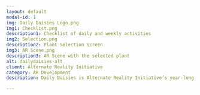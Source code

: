 ```yaml
---
layout: default
modal-id: 1
img: Daily Daisies Logo.png
img1: Checklist.png
description1: Checklist of daily and weekly activities
img2: Selection.png
description2: Plant Selection Screen
img3: AR Scene.png
description3: AR Scene with the selected plant
alt: dailydaisies-alt
client: Alternate Reality Initiative
category: AR Development
description: Daily Daisies is Alternate Reality Initiative’s year-long project where members developed and designed an augmented reality wellness app. The app aims to promote the user’s wellbeing through a generation of weekly and daily wellness tasks to nurture a collection of augmented reality plants. I guided members to design the user interface and gamification features to improve the wellness app’s user experience and encourage users to take care of their virtual plants often. 

---
```

